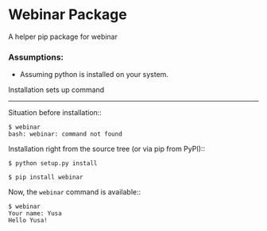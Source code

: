 # Webinar Package
A helper pip package for webinar

### Assumptions:
+ Assuming python is installed on your system.

Installation sets up command
**************************************

Situation before installation::

    $ webinar
    bash: webinar: command not found

Installation right from the source tree (or via pip from PyPI)::

    $ python setup.py install

    $ pip install webinar

Now, the ``webinar`` command is available::

    $ webinar
    Your name: Yusa
    Hello Yusa!
